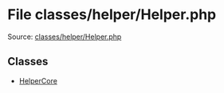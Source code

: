 File classes/helper/Helper.php
=========
Source: [classes/helper/Helper.php](https://github.com/PrestaShop/PrestaShop/blob/1.6.1.1/classes/helper/Helper.php)


Classes
-------

* [HelperCore](class.HelperCore.md)

